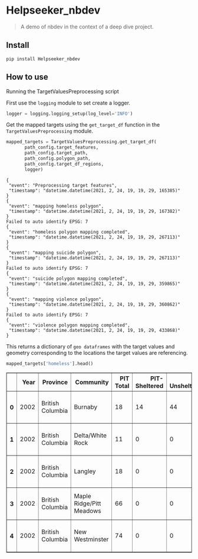 # Helpseeker_nbdev
> A demo of nbdev in the context of a deep dive project.


## Install

`pip install Helpseeker_nbdev`

## How to use

Running the TargetValuesPreprocessing script

First use the `logging` module to set create a logger.

```python
logger = logging.logging_setup(log_level='INFO')
```

Get the mapped targets using the `get_target_df` function in the `TargetValuesPreprocessing` module. 

```python
mapped_targets = TargetValuesPreprocessing.get_target_df(
       path_config.target_features,
       path_config.target_path,
       path_config.polygon_path,
       path_config.target_df_regions,
       logger)
```

    {
     "event": "Preprocessing target features",
     "timestamp": "datetime.datetime(2021, 2, 24, 19, 19, 29, 165385)"
    }
    {
     "event": "mapping homeless polygon",
     "timestamp": "datetime.datetime(2021, 2, 24, 19, 19, 29, 167382)"
    }
    Failed to auto identify EPSG: 7
    {
     "event": "homeless polygon mapping completed",
     "timestamp": "datetime.datetime(2021, 2, 24, 19, 19, 29, 267113)"
    }
    {
     "event": "mapping suicide polygon",
     "timestamp": "datetime.datetime(2021, 2, 24, 19, 19, 29, 267113)"
    }
    Failed to auto identify EPSG: 7
    {
     "event": "suicide polygon mapping completed",
     "timestamp": "datetime.datetime(2021, 2, 24, 19, 19, 29, 359865)"
    }
    {
     "event": "mapping violence polygon",
     "timestamp": "datetime.datetime(2021, 2, 24, 19, 19, 29, 360862)"
    }
    Failed to auto identify EPSG: 7
    {
     "event": "violence polygon mapping completed",
     "timestamp": "datetime.datetime(2021, 2, 24, 19, 19, 29, 433868)"
    }
    

This returns a dictionary of `geo dataframes` with the target values and geometry corresponding to the locations the target values are referencing.

```python
mapped_targets['homeless'].head()
```




<div>
<style scoped>
    .dataframe tbody tr th:only-of-type {
        vertical-align: middle;
    }

    .dataframe tbody tr th {
        vertical-align: top;
    }

    .dataframe thead th {
        text-align: right;
    }
</style>
<table border="1" class="dataframe">
  <thead>
    <tr style="text-align: right;">
      <th></th>
      <th>Year</th>
      <th>Province</th>
      <th>Community</th>
      <th>PIT Total</th>
      <th>PIT-Sheltered</th>
      <th>PIT-Unsheltered</th>
      <th>DV_target</th>
      <th>CSDNAME</th>
      <th>geometry</th>
    </tr>
  </thead>
  <tbody>
    <tr>
      <th>0</th>
      <td>2002</td>
      <td>British Columbia</td>
      <td>Burnaby</td>
      <td>18</td>
      <td>14</td>
      <td>44</td>
      <td>Burnaby</td>
      <td>Burnaby</td>
      <td>POLYGON ((4026984.377 2004001.803, 4027065.283...</td>
    </tr>
    <tr>
      <th>1</th>
      <td>2002</td>
      <td>British Columbia</td>
      <td>Delta/White Rock</td>
      <td>11</td>
      <td>0</td>
      <td>0</td>
      <td>None</td>
      <td>Delta</td>
      <td>MULTIPOLYGON (((4027416.129 1971099.869, 40275...</td>
    </tr>
    <tr>
      <th>2</th>
      <td>2002</td>
      <td>British Columbia</td>
      <td>Langley</td>
      <td>18</td>
      <td>0</td>
      <td>0</td>
      <td>None</td>
      <td>Langley</td>
      <td>POLYGON ((4044035.820 1983268.574, 4044044.823...</td>
    </tr>
    <tr>
      <th>3</th>
      <td>2002</td>
      <td>British Columbia</td>
      <td>Maple Ridge/Pitt Meadows</td>
      <td>66</td>
      <td>0</td>
      <td>0</td>
      <td>None</td>
      <td>Maple Ridge</td>
      <td>POLYGON ((4060993.469 1993881.186, 4061981.717...</td>
    </tr>
    <tr>
      <th>4</th>
      <td>2002</td>
      <td>British Columbia</td>
      <td>New Westminster</td>
      <td>74</td>
      <td>0</td>
      <td>0</td>
      <td>New Westminster</td>
      <td>New Westminster</td>
      <td>POLYGON ((4031000.411 1995145.954, 4031031.369...</td>
    </tr>
  </tbody>
</table>
</div>


